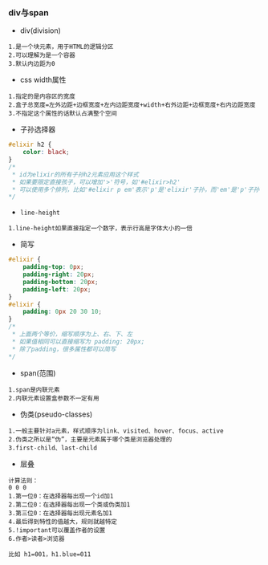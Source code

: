 ### div与span

- div(division)

```
1.是一个块元素，用于HTML的逻辑分区
2.可以理解为是一个容器
3.默认内边距为0
```

- css width属性

```
1.指定的是内容区的宽度
2.盒子总宽度=左外边距+边框宽度+左内边距宽度+width+右外边距+边框宽度+右内边距宽度
3.不指定这个属性的话默认占满整个空间
```

- 子孙选择器

```css
#elixir h2 {
    color: black;
}
/*
 * id为elixir的所有子孙h2元素应用这个样式
 * 如果要限定直接孩子，可以增加'>'符号，如'#elixir>h2'
 * 可以使用多个排列，比如'#elixir p em'表示'p'是'elixir'子孙，而'em'是'p'子孙
*/
```

- `line-height`

```
1.line-height如果直接指定一个数字，表示行高是字体大小的一倍
```

- 简写

```css
#elixir {
    padding-top: 0px;
    padding-right: 20px;
    padding-bottom: 20px;
    padding-left: 20px;
}
#elixir {
    padding: 0px 20 30 10;
}
/*
 * 上面两个等价，缩写顺序为上、右、下、左
 * 如果值相同可以直接缩写为 padding: 20px;
 * 除了padding，很多属性都可以简写
*/
```

- span(范围)

```
1.span是内联元素
2.内联元素设置盒参数不一定有用
```

- 伪类(pseudo-classes)

```
1.一般主要针对a元素，样式顺序为link、visited、hover、focus、active
2.伪类之所以是“伪”，主要是元素属于哪个类是浏览器处理的
3.first-child、last-child
```

- 层叠

```
计算法则：
0 0 0
1.第一位0：在选择器每出现一个id加1
2.第二位0：在选择器每出现一个类或伪类加1
3.第三位0：在选择器每出现元素名加1
4.最后得到特性的值越大，规则就越特定
5.!important可以覆盖作者的设置
6.作者>读者>浏览器

比如 h1=001，h1.blue=011
```